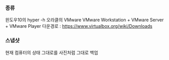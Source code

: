 

### 종류
윈도우10의 hyper -h
오라클의 VMware
    VMware Workstation + VMware Server + VMware Player
    다운경로 : https://www.virtualbox.org/wiki/Downloads


### 스냅샷
현재 컴퓨터의 상태 그대로를 사진처럼 그대로 백업
